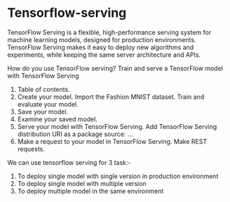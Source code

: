 # Tensorflow-serving

TensorFlow Serving is a flexible, high-performance serving system for machine learning models, designed for production environments. TensorFlow Serving makes it easy to deploy new algorithms and experiments, while keeping the same server architecture and APIs.

How do you use TensorFlow serving?
Train and serve a TensorFlow model with TensorFlow Serving
1. Table of contents.
2. Create your model. Import the Fashion MNIST dataset. Train and evaluate your model.
3. Save your model.
4. Examine your saved model.
5. Serve your model with TensorFlow Serving. Add TensorFlow Serving distribution URI as a package source: ...
6. Make a request to your model in TensorFlow Serving. Make REST requests.

We can use tensorflow serving for 3 task:-
1. To deploy single model with single version in production environment
2. To deploy single model with multiple version 
3. To deploy multiple model in the same environment
